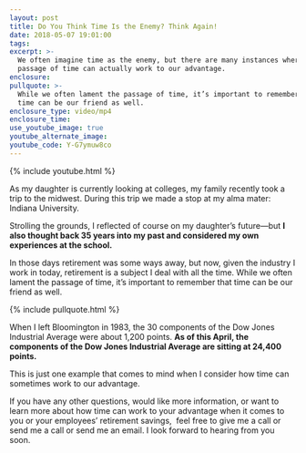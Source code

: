 ```yaml
---
layout: post
title: Do You Think Time Is the Enemy? Think Again!
date: 2018-05-07 19:01:00
tags:
excerpt: >-
  We often imagine time as the enemy, but there are many instances where the
  passage of time can actually work to our advantage.
enclosure:
pullquote: >-
  While we often lament the passage of time, it’s important to remember that
  time can be our friend as well.
enclosure_type: video/mp4
enclosure_time:
use_youtube_image: true
youtube_alternate_image:
youtube_code: Y-G7ymuw8co
---
```


{% include youtube.html %}

As my daughter is currently looking at colleges, my family recently took a trip to the midwest. During this trip we made a stop at my alma mater: Indiana University.

Strolling the grounds, I reflected of course on my daughter’s future—but **I also thought back 35 years into my past and considered my own experiences at the school.**

In those days retirement was some ways away, but now, given the industry I work in today, retirement is a subject I deal with all the time. While we often lament the passage of time, it’s important to remember that time can be our friend as well.

{% include pullquote.html %}

When I left Bloomington in 1983, the 30 components of the Dow Jones Industrial Average were about 1,200 points. **As of this April, the components of the Dow Jones Industrial Average are sitting at 24,400 points.**

This is just one example that comes to mind when I consider how time can sometimes work to our advantage.

If you have any other questions, would like more information, or want to learn more about how time can work to your advantage when it comes to you or your employees’ retirement savings,  feel free to give me a call or send me a call or send me an email. I look forward to hearing from you soon.